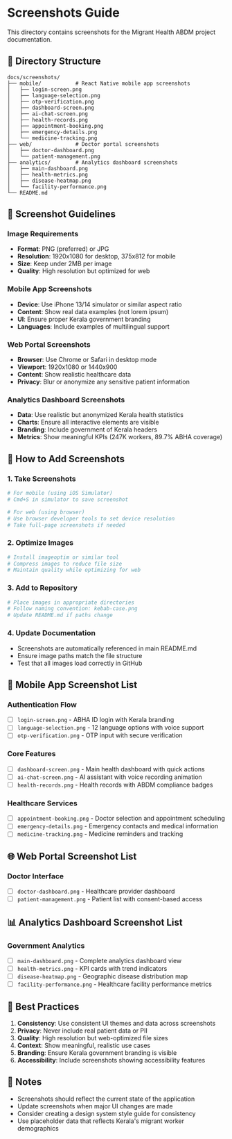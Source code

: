 # Screenshots Guide

This directory contains screenshots for the Migrant Health ABDM project documentation.

## 📁 Directory Structure

```
docs/screenshots/
├── mobile/           # React Native mobile app screenshots
│   ├── login-screen.png
│   ├── language-selection.png
│   ├── otp-verification.png
│   ├── dashboard-screen.png
│   ├── ai-chat-screen.png
│   ├── health-records.png
│   ├── appointment-booking.png
│   ├── emergency-details.png
│   └── medicine-tracking.png
├── web/              # Doctor portal screenshots
│   ├── doctor-dashboard.png
│   └── patient-management.png
├── analytics/        # Analytics dashboard screenshots
│   ├── main-dashboard.png
│   ├── health-metrics.png
│   ├── disease-heatmap.png
│   └── facility-performance.png
└── README.md
```

## 📸 Screenshot Guidelines

### **Image Requirements**
- **Format**: PNG (preferred) or JPG
- **Resolution**: 1920x1080 for desktop, 375x812 for mobile
- **Size**: Keep under 2MB per image
- **Quality**: High resolution but optimized for web

### **Mobile App Screenshots**
- **Device**: Use iPhone 13/14 simulator or similar aspect ratio
- **Content**: Show real data examples (not lorem ipsum)
- **UI**: Ensure proper Kerala government branding
- **Languages**: Include examples of multilingual support

### **Web Portal Screenshots**
- **Browser**: Use Chrome or Safari in desktop mode
- **Viewport**: 1920x1080 or 1440x900
- **Content**: Show realistic healthcare data
- **Privacy**: Blur or anonymize any sensitive patient information

### **Analytics Dashboard Screenshots**
- **Data**: Use realistic but anonymized Kerala health statistics
- **Charts**: Ensure all interactive elements are visible
- **Branding**: Include government of Kerala headers
- **Metrics**: Show meaningful KPIs (247K workers, 89.7% ABHA coverage)

## 🚀 How to Add Screenshots

### **1. Take Screenshots**
```bash
# For mobile (using iOS Simulator)
# Cmd+S in simulator to save screenshot

# For web (using browser)
# Use browser developer tools to set device resolution
# Take full-page screenshots if needed
```

### **2. Optimize Images**
```bash
# Install imageoptim or similar tool
# Compress images to reduce file size
# Maintain quality while optimizing for web
```

### **3. Add to Repository**
```bash
# Place images in appropriate directories
# Follow naming convention: kebab-case.png
# Update README.md if paths change
```

### **4. Update Documentation**
- Screenshots are automatically referenced in main README.md
- Ensure image paths match the file structure
- Test that all images load correctly in GitHub

## 📱 Mobile App Screenshot List

### **Authentication Flow**
- [ ] `login-screen.png` - ABHA ID login with Kerala branding
- [ ] `language-selection.png` - 12 language options with voice support
- [ ] `otp-verification.png` - OTP input with secure verification

### **Core Features**
- [ ] `dashboard-screen.png` - Main health dashboard with quick actions
- [ ] `ai-chat-screen.png` - AI assistant with voice recording animation
- [ ] `health-records.png` - Health records with ABDM compliance badges

### **Healthcare Services**
- [ ] `appointment-booking.png` - Doctor selection and appointment scheduling
- [ ] `emergency-details.png` - Emergency contacts and medical information
- [ ] `medicine-tracking.png` - Medicine reminders and tracking

## 🌐 Web Portal Screenshot List

### **Doctor Interface**
- [ ] `doctor-dashboard.png` - Healthcare provider dashboard
- [ ] `patient-management.png` - Patient list with consent-based access

## 📊 Analytics Dashboard Screenshot List

### **Government Analytics**
- [ ] `main-dashboard.png` - Complete analytics dashboard view
- [ ] `health-metrics.png` - KPI cards with trend indicators
- [ ] `disease-heatmap.png` - Geographic disease distribution map
- [ ] `facility-performance.png` - Healthcare facility performance metrics

## 🎯 Best Practices

1. **Consistency**: Use consistent UI themes and data across screenshots
2. **Privacy**: Never include real patient data or PII
3. **Quality**: High resolution but web-optimized file sizes
4. **Context**: Show meaningful, realistic use cases
5. **Branding**: Ensure Kerala government branding is visible
6. **Accessibility**: Include screenshots showing accessibility features

## 📝 Notes

- Screenshots should reflect the current state of the application
- Update screenshots when major UI changes are made
- Consider creating a design system style guide for consistency
- Use placeholder data that reflects Kerala's migrant worker demographics